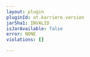 ```yaml
---
layout: plugin
pluginId: at.karriere.version
jarSha1: INVALID
isJarAvailable: false
error: NONE
violations: []

---
```


